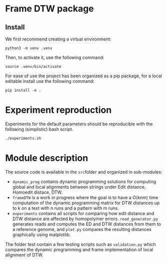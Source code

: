# Frame DTW package

## Install

We first recommend creating a virtual environment:
```
python3 -m venv .venv
```
Then, to activate it, use the following command:
```
source .venv/bin/activate
```

For ease of use the project has been organized as a pip package, for a local editable install use the following command:

```
pip install -e .
```

# Experiment reproduction

Experiments for the default parameters should be reproducible with the following (simplistic) bash script.

```
./experiments.sh
```

# Module description

The source code is available in the `src`folder and organized in sub-modules:
* `dynamic_prog` contains dynamic programming solutions for computing global and local alignments between strings under Edit distance, Homoedit distace, DTW.
* `frameDTW` is a work in progress where the goal is to have a O(knm) time computation of the dynamic programming matrix for DTW distances up to k on a text with n runs and a pattern with m runs.
* `experiments` contains all scripts for comparing how edit distance and DTW distance are affected by homopolymer errors. `read_generator.py` generates reads and computes the ED and DTW distances from them to a reference genome, and `plot.py` compares the resulting distances graphically using matplotlib.

The folder test contain a few testing scripts such as `validation.py` which compares the dynamic programming and frame implementation of local alignment of DTW.
